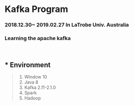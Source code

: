 # Kafka Program
### 2018.12.30~ 2019.02.27 In LaTrobe Univ. Australia
### Learning the apache kafka

<br>

## * Environment 
> 1. Window 10
> 2. Java 8
> 3. Kafka 2.11-2.1.0
> 4. Spark
> 5. Hadoop
